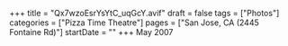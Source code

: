 +++
title = "Qx7wzoEsrYsYtC_uqGcY.avif"
draft = false
tags = ["Photos"]
categories = ["Pizza Time Theatre"]
pages = ["San Jose, CA (2445 Fontaine Rd)"]
startDate = ""
+++
May 2007
